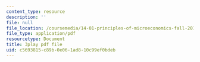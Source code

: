 ```yaml
---
content_type: resource
description: ''
file: null
file_location: /coursemedia/14-01-principles-of-microeconomics-fall-2018/c5693815c89b0e061ad810c99ef0bdeb_6XhkCU8Rw_0.pdf
file_type: application/pdf
resourcetype: Document
title: 3play pdf file
uid: c5693815-c89b-0e06-1ad8-10c99ef0bdeb
---
```

